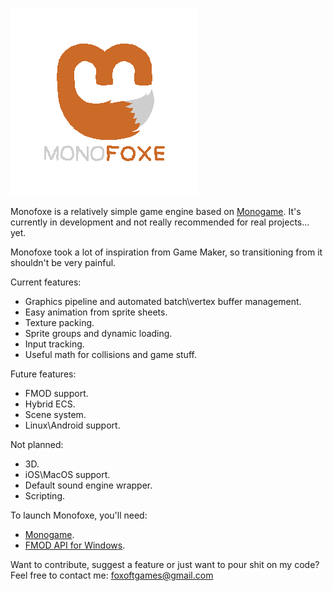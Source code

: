 ![logo](logo/logo_transparent.png)

Monofoxe is a relatively simple game engine based on [Monogame](http://monogame.net).
It's currently in development and not really recommended for real projects... yet.

Monofoxe took a lot of inspiration from Game Maker, so transitioning from it shouldn't be very painful.

Current features:

* Graphics pipeline and automated batch\vertex buffer management.
* Easy animation from sprite sheets.
* Texture packing.
* Sprite groups and dynamic loading.
* Input tracking.
* Useful math for collisions and game stuff.

Future features:

* FMOD support.
* Hybrid ECS.
* Scene system.
* Linux\Android support.

Not planned:

* 3D.
* iOS\MacOS support.
* Default sound engine wrapper.
* Scripting.

To launch Monofoxe, you'll need:

* [Monogame](http://monogame.net).
* [FMOD API for Windows](http://fmod.com).

Want to contribute, suggest a feature or just want to pour shit on my code? Feel free to contact me: foxoftgames@gmail.com


